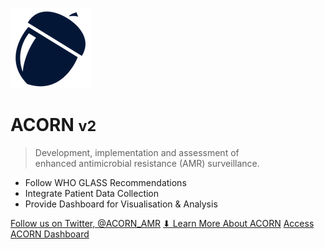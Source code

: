 ![logo](images/ACORN-icon.png)

# ACORN <small>v2</small>

> Development, implementation and assessment of </br>enhanced antimicrobial resistance (AMR) surveillance.

- Follow WHO GLASS Recommendations
- Integrate Patient Data Collection
- Provide Dashboard for Visualisation & Analysis

[Follow us on Twitter, @ACORN_AMR](https://twitter.com/ACORN_AMR)
[⬇ Learn More About ACORN](./README.md)
[Access ACORN Dashboard](https://moru.shinyapps.io/acorn2/)
